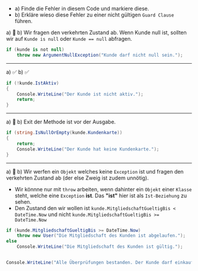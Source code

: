 ﻿- a) Finde die Fehler in diesem Code und markiere diese.
- b) Erkläre wieso diese Fehler zu einer nicht gültigen `Guard Clause` führen. 

a) 💢 
b) Wir fragen den verkehrten Zustand ab. Wenn Kunde null ist, sollten wir auf ``Kunde is null`` oder ``Kunde == null`` abfragen.
```csharp
if (kunde is not null)
    throw new ArgumentNullException("Kunde darf nicht null sein.");
```

---

a) ✅ 
b) ✅
```csharp
if (!kunde.IstAktiv)
{
    Console.WriteLine("Der Kunde ist nicht aktiv.");
    return;
}
```

---

a) 💢 
b) Exit der Methode ist vor der Ausgabe.

```csharp
if (string.IsNullOrEmpty(kunde.Kundenkarte))
{
    return;
    Console.WriteLine("Der Kunde hat keine Kundenkarte.");
}
```

---

a) 💢
b) Wir werfen ein ``Objekt`` welches keine ``Exception`` ist und fragen den verkehrten Zustand ab (der else Zweig ist zudem unnötig).
* Wir könnne nur mit ``throw`` arbeiten, wenn dahinter ein ``Objekt`` einer ``Klasse`` steht, welche eine ``Exception`` **ist**. Das **"ist"** hier ist als ``Ist-Beziehung`` zu sehen.
* Den Zustand den wir wollen ist ``kunde.MitgliedschaftGueltigBis < DateTime.Now`` und nicht ``kunde.MitgliedschaftGueltigBis >= DateTime.Now``

```csharp
if (kunde.MitgliedschaftGueltigBis >= DateTime.Now)
    throw new User("Die Mitgliedschaft des Kunden ist abgelaufen.");
else 
    Console.WriteLine("Die Mitgliedschaft des Kunden ist gültig.");


Console.WriteLine("Alle Überprüfungen bestanden. Der Kunde darf einkaufen!");
```
